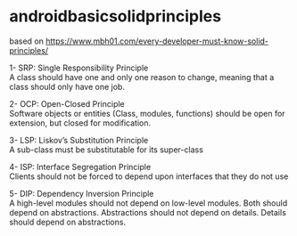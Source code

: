# androidbasicsolidprinciples
based on https://www.mbh01.com/every-developer-must-know-solid-principles/

1- SRP: Single Responsibility Principle  
A class should have one and only one reason to change, meaning that a class should only have one job.

2- OCP: Open-Closed Principle  
Software objects or entities (Class, modules, functions) should be open for extension, but closed for modification.

3- LSP: Liskov’s Substitution Principle  
A sub-class must be substitutable for its super-class

4- ISP: Interface Segregation Principle  
Clients should not be forced to depend upon interfaces that they do not use

5- DIP: Dependency Inversion Principle  
A high-level modules should not depend on low-level modules. Both should depend on abstractions.
Abstractions should not depend on details. Details should depend on abstractions.

